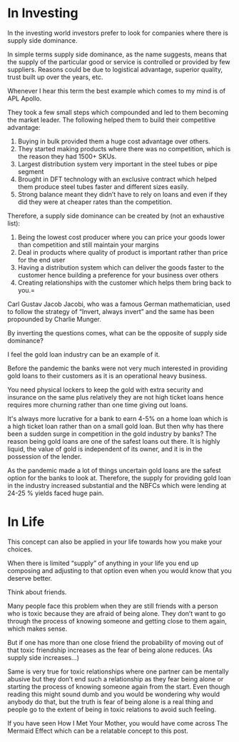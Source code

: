 # In Investing

In the investing world investors prefer to look for companies where there is supply side dominance.

In simple terms supply side dominance, as the name suggests, means that the supply of the particular good or service is controlled or provided by few suppliers. Reasons could be due to logistical advantage, superior quality, trust built up over the years, etc.

Whenever I hear this term the best example which comes to my mind is of APL Apollo.

They took a few small steps which compounded and led to them becoming the market leader. The following helped them to build their competitive advantage:

1. Buying in bulk provided them a huge cost advantage over others.
2. They started making products where there was no competition, which is the reason they had 1500+ SKUs.
3. Largest distribution system very important in the steel tubes or pipe segment
4. Brought in DFT technology with an exclusive contract which helped them produce steel tubes faster and different sizes easily.
5. Strong balance meant they didn’t have to rely on loans and even if they did they were at cheaper rates than the competition.

Therefore, a supply side dominance can be created by (not an exhaustive list):

1. Being the lowest cost producer where you can price your goods lower than competition and still maintain your margins
2. Deal in products where quality of product is important rather than price for the end user
3. Having a distribution system which can deliver the goods faster to the customer hence building a preference for your business over others
4. Creating relationships with the customer which helps them bring back to you.=

Carl Gustav Jacob Jacobi, who was a famous German mathematician, used to follow the strategy of “Invert, always invert” and the same has been propounded by Charlie Munger.

By inverting the questions comes, what can be the opposite of supply side dominance?

I feel the gold loan industry can be an example of it.

Before the pandemic the banks were not very much interested in providing gold loans to their customers as it is an operational heavy business.

You need physical lockers to keep the gold with extra security and insurance on the same plus relatively they are not high ticket loans hence requires more churning rather than one time giving out loans.

It's always more lucrative for a bank to earn 4-5% on a home loan which is a high ticket loan rather than on a small gold loan. But then why has there been a sudden surge in competition in the gold industry by banks? The reason being gold loans are one of the safest loans out there. It is highly liquid, the value of gold is independent of its owner, and it is in the possession of the lender.

As the pandemic made a lot of things uncertain gold loans are the safest option for the banks to look at. Therefore, the supply for providing gold loan in the industry increased substantial and the NBFCs which were lending at 24-25 % yields faced huge pain.

# In Life

This concept can also be applied in your life towards how you make your choices.

When there is limited “supply” of anything in your life you end up composing and adjusting to that option even when you would know that you deserve better.

Think about friends.

Many people face this problem when they are still friends with a person who is toxic because they are afraid of being alone. They don’t want to go through the process of knowing someone and getting close to them again, which makes sense.

But if one has more than one close friend the probability of moving out of that toxic friendship increases as the fear of being alone reduces. (As supply side increases…)

Same is very true for toxic relationships where one partner can be mentally abusive but they don’t end such a relationship as they fear being alone or starting the process of knowing someone again from the start. Even though reading this might sound dumb and you would be wondering why would anybody do that, but the truth is fear of being alone is a real thing and people go to the extent of being in toxic relations to avoid such feeling.

If you have seen How I Met Your Mother, you would have come across The Mermaid Effect which can be a relatable concept to this post.
